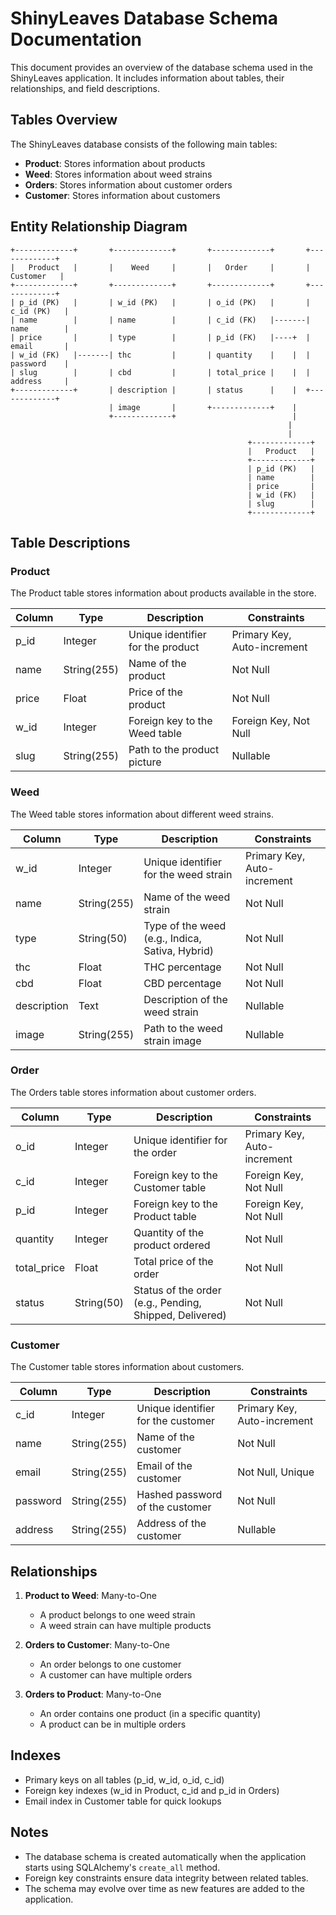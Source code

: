 # ShinyLeaves Database Schema Documentation

This document provides an overview of the database schema used in the ShinyLeaves application. It includes information about tables, their relationships, and field descriptions.

## Tables Overview

The ShinyLeaves database consists of the following main tables:

- **Product**: Stores information about products
- **Weed**: Stores information about weed strains
- **Orders**: Stores information about customer orders
- **Customer**: Stores information about customers

## Entity Relationship Diagram

```
+-------------+       +-------------+       +-------------+       +-------------+
|   Product   |       |    Weed     |       |   Order     |       |  Customer   |
+-------------+       +-------------+       +-------------+       +-------------+
| p_id (PK)   |       | w_id (PK)   |       | o_id (PK)   |       | c_id (PK)   |
| name        |       | name        |       | c_id (FK)   |-------| name        |
| price       |       | type        |       | p_id (FK)   |----+  | email       |
| w_id (FK)   |-------| thc         |       | quantity    |    |  | password    |
| slug        |       | cbd         |       | total_price |    |  | address     |
+-------------+       | description |       | status      |    |  +-------------+
                      | image       |       +-------------+    |
                      +-------------+                          |
                                                              |
                                                              |
                                                     +-------------+
                                                     |   Product   |
                                                     +-------------+
                                                     | p_id (PK)   |
                                                     | name        |
                                                     | price       |
                                                     | w_id (FK)   |
                                                     | slug        |
                                                     +-------------+
```

## Table Descriptions

### Product

The Product table stores information about products available in the store.

| Column | Type | Description | Constraints |
|--------|------|-------------|------------|
| p_id | Integer | Unique identifier for the product | Primary Key, Auto-increment |
| name | String(255) | Name of the product | Not Null |
| price | Float | Price of the product | Not Null |
| w_id | Integer | Foreign key to the Weed table | Foreign Key, Not Null |
| slug | String(255) | Path to the product picture | Nullable |

### Weed

The Weed table stores information about different weed strains.

| Column | Type | Description | Constraints |
|--------|------|-------------|------------|
| w_id | Integer | Unique identifier for the weed strain | Primary Key, Auto-increment |
| name | String(255) | Name of the weed strain | Not Null |
| type | String(50) | Type of the weed (e.g., Indica, Sativa, Hybrid) | Not Null |
| thc | Float | THC percentage | Not Null |
| cbd | Float | CBD percentage | Not Null |
| description | Text | Description of the weed strain | Nullable |
| image | String(255) | Path to the weed strain image | Nullable |

### Order

The Orders table stores information about customer orders.

| Column | Type | Description | Constraints |
|--------|------|-------------|------------|
| o_id | Integer | Unique identifier for the order | Primary Key, Auto-increment |
| c_id | Integer | Foreign key to the Customer table | Foreign Key, Not Null |
| p_id | Integer | Foreign key to the Product table | Foreign Key, Not Null |
| quantity | Integer | Quantity of the product ordered | Not Null |
| total_price | Float | Total price of the order | Not Null |
| status | String(50) | Status of the order (e.g., Pending, Shipped, Delivered) | Not Null |

### Customer

The Customer table stores information about customers.

| Column | Type | Description | Constraints |
|--------|------|-------------|------------|
| c_id | Integer | Unique identifier for the customer | Primary Key, Auto-increment |
| name | String(255) | Name of the customer | Not Null |
| email | String(255) | Email of the customer | Not Null, Unique |
| password | String(255) | Hashed password of the customer | Not Null |
| address | String(255) | Address of the customer | Nullable |

## Relationships

1. **Product to Weed**: Many-to-One
   - A product belongs to one weed strain
   - A weed strain can have multiple products

2. **Orders to Customer**: Many-to-One
   - An order belongs to one customer
   - A customer can have multiple orders

3. **Orders to Product**: Many-to-One
   - An order contains one product (in a specific quantity)
   - A product can be in multiple orders

## Indexes

- Primary keys on all tables (p_id, w_id, o_id, c_id)
- Foreign key indexes (w_id in Product, c_id and p_id in Orders)
- Email index in Customer table for quick lookups

## Notes

- The database schema is created automatically when the application starts using SQLAlchemy's `create_all` method.
- Foreign key constraints ensure data integrity between related tables.
- The schema may evolve over time as new features are added to the application.